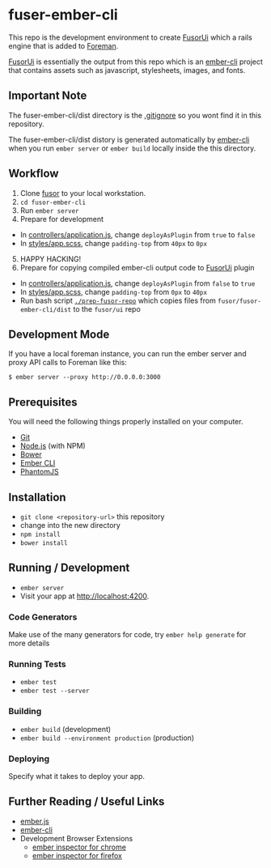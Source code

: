 # fuser-ember-cli

This repo is the development environment to create [FusorUi](https://github.com/fusor/fusor/ui/) which a rails engine that is added to [Foreman](https://github.com/theforeman/foreman/).

[FusorUi](https://github.com/fusor/ui/) is essentially the output from this repo which is an [ember-cli](http://www.ember-cli.com/) project that contains assets such as javascript, stylesheets, images, and fonts.

## Important Note

The fuser-ember-cli/dist directory is the [.gitignore](https://github.com/fusor/fusor/blob/master/.gitignore) so you wont find it in this repository.

The fuser-ember-cli/dist distory is generated automatically by [ember-cli](http://www.ember-cli.com/) when you run `ember server` or `ember build` locally inside the this directory.

## Workflow

1. Clone [fusor](https://github.com/fusor/fusor/) to your local workstation.
2. `cd fusor-ember-cli`
3. Run `ember server`
4. Prepare for development
  - In [controllers/application.js](https://github.com/fusor/fusor/blob/master/fusor-ember-cli/app/controllers/application.js#L8), change `deployAsPlugin` from `true` to `false`
  - In [styles/app.scss](https://github.com/fusor/fusor/tree/master/fusor-ember-cli/app/styles/app.scss#L3), change `padding-top` from `40px` to `0px`
5. HAPPY HACKING!
6. Prepare for copying compiled ember-cli output code to [FusorUi](https://github.com/fusor/fusor/ui/) plugin
  - In [controllers/application.js](https://github.com/fusor/fusor-ember-cli/blob/master/app/controllers/application.js#L8), change `deployAsPlugin` from `false` to `true`
  - In [styles/app.scss](https://github.com/fusor/fusor-ember-cli/blob/master/app/styles/app.scss#L3), change `padding-top` from `0px` to `40px`
  - Run bash script [`./prep-fusor-repo`](https://github.com/fusor/fusor-ember-cli/blob/master/prep-fusor-repo) which copies files from `fusor/fusor-ember-cli/dist` to the `fusor/ui` repo

## Development Mode

If you have a local foreman instance, you can run the ember server and proxy API calls to Foreman like this:

```
$ ember server --proxy http://0.0.0.0:3000
```

## Prerequisites

You will need the following things properly installed on your computer.

* [Git](http://git-scm.com/)
* [Node.js](http://nodejs.org/) (with NPM)
* [Bower](http://bower.io/)
* [Ember CLI](http://www.ember-cli.com/)
* [PhantomJS](http://phantomjs.org/)

## Installation

* `git clone <repository-url>` this repository
* change into the new directory
* `npm install`
* `bower install`

## Running / Development

* `ember server`
* Visit your app at [http://localhost:4200](http://localhost:4200).

### Code Generators

Make use of the many generators for code, try `ember help generate` for more details

### Running Tests

* `ember test`
* `ember test --server`

### Building

* `ember build` (development)
* `ember build --environment production` (production)

### Deploying

Specify what it takes to deploy your app.

## Further Reading / Useful Links

* [ember.js](http://emberjs.com/)
* [ember-cli](http://www.ember-cli.com/)
* Development Browser Extensions
  * [ember inspector for chrome](https://chrome.google.com/webstore/detail/ember-inspector/bmdblncegkenkacieihfhpjfppoconhi)
  * [ember inspector for firefox](https://addons.mozilla.org/en-US/firefox/addon/ember-inspector/)

